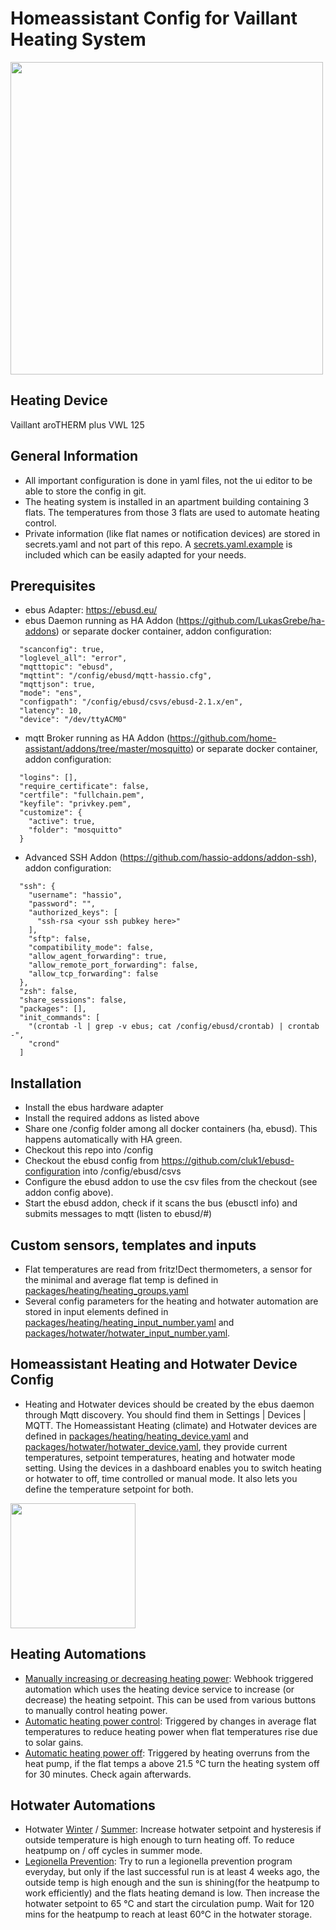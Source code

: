 # Homeassistant Config for Vaillant Heating System

<img src="https://energiewende-einfach-machen.net/wp-content/uploads/2024/05/ha-heatpump.png" width="500">

## Heating Device
Vaillant aroTHERM plus VWL 125

## General Information
* All important configuration is done in yaml files, not the ui editor to be able to store the config in git.
* The heating system is installed in an apartment building containing 3 flats. The temperatures from those 3 flats are used to automate heating control.
* Private information (like flat names or notification devices) are stored in secrets.yaml and not part of this repo. A [secrets.yaml.example](secrets.yaml.example) is included which can be easily adapted for your needs.

## Prerequisites
* ebus Adapter: https://ebusd.eu/
* ebus Daemon running as HA Addon (https://github.com/LukasGrebe/ha-addons) or separate docker container, addon configuration:
```
  "scanconfig": true,
  "loglevel_all": "error",
  "mqtttopic": "ebusd",
  "mqttint": "/config/ebusd/mqtt-hassio.cfg",
  "mqttjson": true,
  "mode": "ens",
  "configpath": "/config/ebusd/csvs/ebusd-2.1.x/en",
  "latency": 10,
  "device": "/dev/ttyACM0"
```
* mqtt Broker running as HA Addon (https://github.com/home-assistant/addons/tree/master/mosquitto) or separate docker container, addon configuration:
```
  "logins": [],
  "require_certificate": false,
  "certfile": "fullchain.pem",
  "keyfile": "privkey.pem",
  "customize": {
    "active": true,
    "folder": "mosquitto"
  }
```
* Advanced SSH Addon (https://github.com/hassio-addons/addon-ssh), addon configuration:
```
  "ssh": {
    "username": "hassio",
    "password": "",
    "authorized_keys": [
      "ssh-rsa <your ssh pubkey here>"
    ],
    "sftp": false,
    "compatibility_mode": false,
    "allow_agent_forwarding": true,
    "allow_remote_port_forwarding": false,
    "allow_tcp_forwarding": false
  },
  "zsh": false,
  "share_sessions": false,
  "packages": [],
  "init_commands": [
    "(crontab -l | grep -v ebus; cat /config/ebusd/crontab) | crontab -",
    "crond"
  ]
```

## Installation
* Install the ebus hardware adapter
* Install the required addons as listed above
* Share one /config folder among all docker containers (ha, ebusd). This happens automatically with HA green.
* Checkout this repo into /config
* Checkout the ebusd config from https://github.com/cluk1/ebusd-configuration into /config/ebusd/csvs
* Configure the ebusd addon to use the csv files from the checkout (see addon config above).
* Start the ebusd addon, check if it scans the bus (ebusctl info) and submits messages to mqtt (listen to ebusd/#)

## Custom sensors, templates and inputs
* Flat temperatures are read from fritz!Dect thermometers, a sensor for the minimal and average flat temp is defined in [packages/heating/heating_groups.yaml](packages/heating/heating_groups.yaml)
* Several config parameters for the heating and hotwater automation are stored in input elements defined in [packages/heating/heating_input_number.yaml](packages/heating/heating_input_number.yaml) and [packages/hotwater/hotwater_input_number.yaml](packages/hotwater/hotwater_input_number.yaml).

## Homeassistant Heating and Hotwater Device Config
* Heating and Hotwater devices should be created by the ebus daemon through Mqtt discovery. You should find them in Settings | Devices | MQTT. The Homeassistant Heating (climate) and Hotwater devices are defined in [packages/heating/heating_device.yaml](packages/heating/heating_device.yaml) and [packages/hotwater/hotwater_device.yaml](packages/hotwater/hotwater_device.yaml), they provide current temperatures, setpoint temperatures, heating and hotwater mode setting. Using the devices in a dashboard enables you to switch heating or hotwater to off, time controlled or manual mode. It also lets you define the temperature setpoint for both. 
<img src="https://energiewende-einfach-machen.net/wp-content/uploads/2024/05/ha-heating-device.png" width="200">

## Heating Automations
* [Manually increasing or decreasing heating power](packages/heating/heating_automation_power_manual.yaml): Webhook triggered automation which uses the heating device service to increase (or decrease) the heating setpoint. This can be used from various buttons to manually control heating power.
* [Automatic heating power control](packages/heating/heating_automation_power_auto.yaml): Triggered by changes in average flat temperatures to reduce heating power when flat temperatures rise due to solar gains.
* [Automatic heating power off](packages/heating/heating_automation_power_off.yaml): Triggered by heating overruns from the heat pump, if the flat temps a above 21.5 °C turn the heating system off for 30 minutes. Check again afterwards.

## Hotwater Automations
* Hotwater [Winter](packages/hotwater/hotwater_automation_winter.yaml) / [Summer](packages/hotwater/hotwater_automation_summer.yaml): Increase hotwater setpoint and hysteresis if outside temperature is high enough to turn heating off. To reduce heatpump on / off cycles in summer mode.
* [Legionella Prevention](packages/hotwater/hotwater_automation_legio.yaml): Try to run a legionella prevention program everyday, but only if the last successful run is at least 4 weeks ago, the outside temp is high enough and the sun is shining(for the heatpump to work efficiently) and the flats heating demand is low. Then increase the hotwater setpoint to 65 °C and start the circulation pump. Wait for 120 mins for the heatpump to reach at least 60°C in the hotwater storage.
